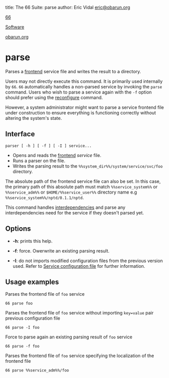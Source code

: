 title: The 66 Suite: parse
author: Eric Vidal <eric@obarun.org>

[66](index.html)

[Software](https://web.obarun.org/software)

[obarun.org](https://web.obarun.org)

# parse

Parses a [frontend](frontend.html) service file and writes the result to a directory.

Users may not directly execute this command. It is primarily used internally by `66`. `66` automatically handles a non-parsed service by invoking the `parse` command. Users who wish to parse a service again with the `-f` option should prefer using the [reconfigure](reconfigure.html) command.

However, a system administrator might want to parse a service frontend file under construction to ensure everything is functioning correctly without altering the system's state.

## Interface

```
parser [ -h ] [ -f ] [ -I ] service...
```

- Opens and reads the [frontend](frontend.html) *service* file.
- Runs a parser on the file.
- Writes the parsing result to the `%%system_dir%%/system/service/svc/foo` directory.

The absolute path of the frontend service file can also be set. In this case, the primary path of this absolute path must match `%%service_system%%` or `%%service_adm%%` or `$HOME/%%service_user%%` directory name e.g `%%service_system%%/nptd/0.1.1/nptd`.

This command handles [interdependencies](66.html#handling-dependencies) and parse any interdependencies need for the service if they doesn't parsed yet.

## Options

- **-h**: prints this help.

- **-f**: force. Owerwrite an existing parsing result.

- **-I**: do not imports modified configuration files from the previous version used. Refer to [Service configuration file](service-configuration-file.html) for further information.

## Usage examples

Parses the frontend file of `foo` service

```
66 parse foo
```

Parses the frontend file of `foo` service without importing `key=value` pair previous configuration file

```
66 parse -I foo
```

Force to parse again an existing parsing result of `foo` service

```
66 parse -f foo
```

Parses the frontend file of `foo` service specifying the localization of the frontend file

```
66 parse %%service_adm%%/foo
```
